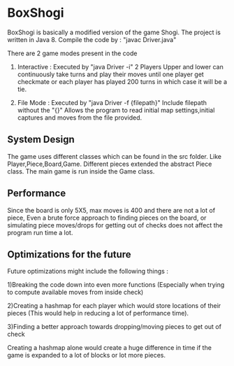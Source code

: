 # BoxShogi
BoxShogi is basically a modified version of the game Shogi.
The project is written in Java 8. 
Compile the code by : 
"javac Driver.java"

There are 2 game modes present in the code
1) Interactive : 
Executed by "java Driver -i"
2 Players Upper and lower can continuously take turns and play their moves until one player
get checkmate or each player has played 200 turns in which case it will be a tie.

2) File Mode :
Executed by "java Driver -f {filepath}"
Include filepath without the "{}"
Allows the program to read initial map settings,initial captures and moves from
the file provided.

## System Design

The game uses different classes which can be found in the src folder.
Like Player,Piece,Board,Game.
Different pieces extended the abstract Piece class.
The main game is run inside the Game class.

## Performance

Since the board is only 5X5, max moves is 400 and there are not a lot of piece,
Even a brute force approach to finding pieces on the board, or simulating piece moves/drops
for getting out of checks does not affect the program run time a lot.

## Optimizations for the future

Future optimizations might include the following things :

1)Breaking the code down into even more functions (Especially when trying to compute available moves from inside check)

2)Creating a hashmap for each player which would store locations of their pieces (This would help in reducing a lot of performance time).

3)Finding a better approach towards dropping/moving pieces to get out of check

Creating a hashmap alone would create a huge difference in time if the game is expanded to
a lot of blocks or lot more pieces.
 
